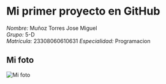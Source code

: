 # Mi primer proyecto en GitHub

*Nombre:* Muñoz Torres Jose Miguel  
*Grupo:* 5-D  
*Matrícula:* 23308060610631 
*Especialidad:* Programacion



## Mi foto
![Mi foto](foto.JPG.jpeg)

